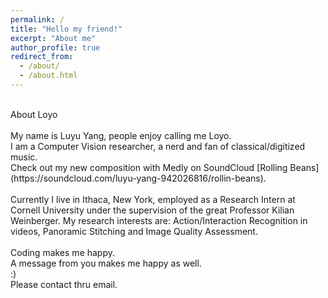 ```yaml
---
permalink: /
title: "Hello my friend!"
excerpt: "About me"
author_profile: true
redirect_from: 
  - /about/
  - /about.html
---
```

<br>
About Loyo
<br>
<br>
My name is Luyu Yang, people enjoy calling me Loyo.
<br>
I am a Computer Vision researcher, a nerd and fan of classical/digitized music.
<br>
Check out my new composition with Medly on SoundCloud [Rolling Beans](https://soundcloud.com/luyu-yang-942026816/rollin-beans).
<br>
<br>
Currently I live in Ithaca, New York, employed as a Research Intern at Cornell University under the supervision of the great Professor Kilian Weinberger. My research interests are: Action/Interaction Recognition in videos, Panoramic Stitching and
Image Quality Assessment.
<br>
<br>
Coding makes me happy.
<br>
A message from you makes me happy as well.
<br>
:)
<br>
Please contact thru email.
